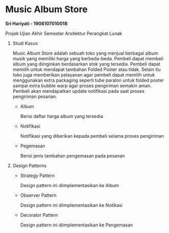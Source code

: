 # Music Album Store
<p> <b>Sri Hariyati - 1908107010018</b>
<p> Projek Ujian Akhir Semester Arsitektur Perangkat Lunak

<ol start="1">
<li>Studi Kasus</li>
<p>Music Album Store adalah sebuah toko yang menjual berbagai album musik yang memiliki harga yang berbeda-beda. Pembeli dapat membeli album yang diinginkan berdasarkan stok yang tersedia. Pembeli dapat memilih untuk mendapat tambahan Folded Poster atau tidak. Selain itu toko juga memberikan pelayanan agar pembeli dapat memilih untuk menggunakan extra packaging seperti tube paralon untuk folded poster sampai extra bubble warp agar proses pengiriman semakin aman. Pembeli akan mendapatkan update notifikasi pada saat proses pengiriman pesanan.</p>
<ul>
<li>Album</li>
<p>Berisi daftar harga album yang tersedia</p>
<li>Notifikasi</li>
<p>Notifikasi yang diberikan kepada pembeli selama proses pengiriman</p>
<li>Pegemasan</li>
<p>Berisi jenis tambahan pengemasan pada pesanan</p>
</ul>
</ol>

<ol start="2">
<li>Design Patterns</li>
<ul>
<li>Strategy Pattern</li>
<p>Design pattern ini diimplementasikan ke Album</p>
<li>Observer Pattern</li>
<p>Design pattern ini diimplementasikan ke Notikasi</p>
<li>Decorator Pattern</li>
<p>Design pattern ini diimplementasikan ke Pengemasan</p>
<ul>
</ol>